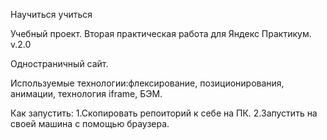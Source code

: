 Научиться учиться

Учебный проект. Вторая практическая работа для Яндекс Практикум.
v.2.0

Одностраничный сайт.

Используемые технологии:флексирование, позиционирования, анимации, технология iframe, БЭМ.

Как запустить:
1.Скопировать репоиторий к себе на ПК.
2.Запустить на своей машина с помощью браузера.
